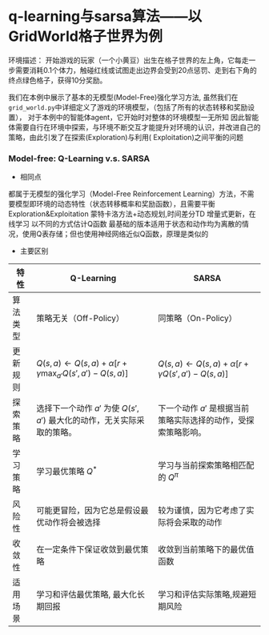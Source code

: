 # q-learning与sarsa算法——以GridWorld格子世界为例

环境描述：
开始游戏的玩家（一个小黄豆）出生在格子世界的左上角，它每走一步需要消耗0.1个体力，触碰红线或试图走出边界会受到20点惩罚、走到右下角的终点绿色格子，获得10分奖励。

我们在本例中展示了基本的无模型(Model-Free)强化学习方法,
虽然我们在`grid_world.py`中详细定义了游戏的环境模型，（包括了所有的状态转移和奖励设置）， 对于本例中的智能体agent，它开始时对整体的环境模型一无所知
因此智能体需要自行在环境中探索，与环境不断交互才能提升对环境的认识，并改进自己的策略，由此引发了在探索(Exploration)与利用(
Exploitation)之间平衡的问题

### Model-free: Q-Learning v.s. SARSA

- 相同点

都属于无模型的强化学习（Model-Free Reinforcement Learning）方法，不需要模型即环境的动态特性（状态转移概率和奖励函数），且需要平衡Exploration&Exploitation
蒙特卡洛方法+动态规划,时间差分TD
增量式更新，在线学习
以不同的方式估计Q函数
最基础的版本适用于状态和动作均为离散的情况，使用Q表存储；但也使用神经网络近似Q函数，原理是类似的

- 主要区别

| 特性   | Q-Learning                                                                       | SARSA                                                                  |
|------|----------------------------------------------------------------------------------|------------------------------------------------------------------------|
| 算法类型 | 策略无关（Off-Policy）                                                                 | 同策略（On-Policy）                                                         |
| 更新规则 | $Q(s, a) \leftarrow Q(s, a) + \alpha [r + \gamma \max_{a'} Q(s', a') - Q(s, a)]$ | $Q(s, a) \leftarrow Q(s, a) + \alpha [r + \gamma Q(s', a') - Q(s, a)]$ |
| 探索策略 | 选择下一个动作 $a'$ 为使 $Q(s', a')$ 最大化的动作，无关实际采取的策略。                                    | 下一个动作 $a'$ 是根据当前策略实际选择的动作，受探索策略影响。                                     |
| 学习策略 | 学习最优策略 $Q^*$                                                                     | 学习与当前探索策略相匹配的 $Q^\pi$                                                  |
| 风险性  | 可能更冒险，因为它总是假设最优动作将会被选择                                                           | 较为谨慎，因为它考虑了实际将会采取的动作                                                   |
| 收敛性  | 在一定条件下保证收敛到最优策略                                                                  | 收敛到当前策略下的最优值函数                                                         |
| 适用场景 | 学习和评估最优策略, 最大化长期回报                                                               | 学习和评估实际策略,规避短期风险                                                       |
